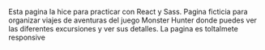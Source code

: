 Esta pagina la hice para practicar con React y Sass. 
Pagina ficticia para organizar viajes de aventuras del juego Monster Hunter donde puedes ver las diferentes excursiones y ver sus detalles.
La pagina es toltalmete responsive
